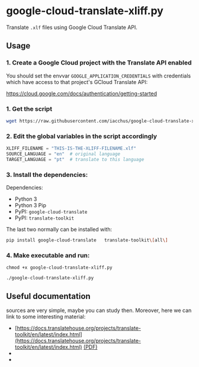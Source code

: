 # google-cloud-translate-xliff.py

Translate `.xlf` files using Google Cloud Translate API.

## Usage

### 1. Create a Google Cloud project with the Translate API enabled

You should set the envvar `GOOGLE_APPLICATION_CREDENTIALS` with credentials
which have access to that project's GCloud Translate API:

https://cloud.google.com/docs/authentication/getting-started

### 1. Get the script

```sh
wget https://raw.githubusercontent.com/iacchus/google-cloud-translate-xliff/main/google-gloud-translate-xliff.py

```

### 2. Edit the global variables in the script accordingly

```python
XLIFF_FILENAME = "THIS-IS-THE-XLIFF-FILENAME.xlf"
SOURCE_LANGUAGE = "en"  # original language
TARGET_LANGUAGE = "pt"  # translate to this language
```

### 3. Install the dependencies:

Dependencies:

* Python 3
* Python 3 Pip
* PyPI: `google-cloud-translate`
* PyPI: `translate-toolkit`

The last two normally can be installed with:

```sh
pip install google-cloud-translate   translate-toolkit\[all\]
```

### 4. Make executable and run:

```
chmod +x google-cloud-translate-xliff.py

./google-cloud-translate-xliff.py
```

## Useful documentation

sources are very simple, maybe you can study then. Moreover, here we can link to some
interesting material:

* [https://docs.translatehouse.org/projects/translate-toolkit/en/latest/index.html](https://docs.translatehouse.org/projects/translate-toolkit/en/latest/index.html) [(PDF)](https://docs.translatehouse.org/_/downloads/translate-toolkit/en/stable-1.12.0/pdf/)
*
*
